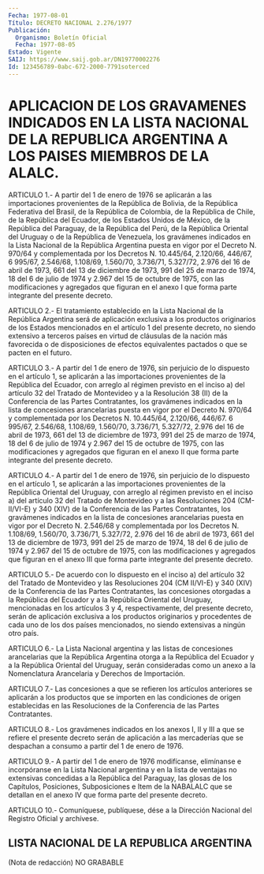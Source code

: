 ```yaml
---
Fecha: 1977-08-01
Título: DECRETO NACIONAL 2.276/1977
Publicación:
  Organismo: Boletín Oficial
  Fecha: 1977-08-05
Estado: Vigente
SAIJ: https://www.saij.gob.ar/DN19770002276
Id: 123456789-0abc-672-2000-7791soterced
---
```

# APLICACION DE LOS GRAVAMENES INDICADOS EN LA LISTA NACIONAL DE LA REPUBLICA ARGENTINA A LOS PAISES MIEMBROS DE LA ALALC.

<a id="1"></a>
ARTICULO 1.- A partir del 1 de enero de 1976 se aplicarán a las importaciones  provenientes  de  la  República  de  Bolivia,  de la República  Federativa  del  Brasil, de la República de Colombia, de la República de Chile, de la  República del Ecuador, de los Estados Unidos de México, de la República  del  Paraguay,  de  la República del  Perú,  de  la República Oriental del Uruguay o de la República de Venezuela, los  gravámenes  indicados en la Lista Nacional de la República Argentina puesta en vigor  por  el  Decreto  N.  970/64 y complementada  por  los Decretos N. 10.445/64, 2.120/66, 446/67,  6 995/67, 2.546/68, 1.108/69,  1.560/70,  3.736/71,  5.327/72,  2.976 del  16  de abril de 1973, 661 del 13 de diciembre de 1973, 991 del 25 de marzo  de  1974,  18 del 6 de julio de 1974 y 2.967 del 15 de octubre de 1975, con las  modificaciones y agregados que figuran en el  anexo  I  que  forma parte  integrante  del  presente  decreto.

<a id="2"></a>
ARTICULO 2.- El tratamiento establecido en la Lista Nacional de la  República    Argentina  será  de  aplicación  exclusiva  a  los productos originarios  de  los Estados mencionados en el artículo 1 del presente decreto, no siendo  extensivo  a  terceros  países  en virtud  de cláusulas de la nación más favorecida o de disposiciones de efectos  equivalentes  pactados  o  que  se pacten en el futuro.

<a id="3"></a>
ARTICULO 3.- A partir del 1 de enero de 1976, sin perjuicio de lo dispuesto  en  el  artículo  1, se aplicarán a las importaciones provenientes de la República del  Ecuador,  con  arreglo al régimen previsto en el inciso a) del artículo 32 del Tratado  de Montevideo y  a  la  Resolución  38  (II)  de  la  Conferencia  de  las Partes Contratantes,  los  gravámenes indicados en la lista de concesiones arancelarias puesta en vigor por el Decreto N. 970/64 y complementada por los  Decretos  N.  10.445/64, 2.120/66, 446/67. 6 995/67,  2.546/68, 1.108/69, 1.560/70,  3.736/71,  5.327/72,  2.976 del 16 de  abril  de 1973, 661 del 13 de diciembre de 1973, 991 del 25 de marzo de 1974,  18  del  6 de julio de 1974 y 2.967 del 15 de octubre de 1975, con las modificaciones  y agregados que figuran en el  anexo  II  que  forma  parte integrante del  presente  decreto.

<a id="4"></a>
ARTICULO 4.- A partir del 1 de enero de 1976, sin perjuicio de lo dispuesto  en  el  artículo  1, se aplicarán a las importaciones provenientes de la República Oriental  del  Uruguay, con arreglo al régimen previsto en el inciso a) del artículo  32  del  Tratado  de Montevideo  y a las Resoluciones 204 (CM-II/VI-E) y 340 (XIV) de la Conferencia de  las  Partes  Contratantes, los gravámenes indicados en la lista de concesiones arancelarias  puesta  en  vigor  por  el Decreto  N.  2.546/68 y complementada por los Decretos N. 1.108/69, 1.560/70, 3.736/71,  5.327/72,  2.976  del 16 de abril de 1973, 661 del 13 de diciembre de 1973, 991 del 25  de marzo de 1974, 18 del 6 de  julio  de  1974  y 2.967 del 15 de octubre  de  1975,  con  las modificaciones y agregados  que  figuran  en el anexo III que forma parte integrante del presente decreto.

<a id="5"></a>
ARTICULO  5.-  De acuerdo con lo dispuesto en el inciso a) del artículo 32 del Tratado  de  Montevideo  y las Resoluciones 204 (CM II/VI-E) y 340 (XIV) de la Conferencia de  las Partes Contratantes, las  concesiones  otorgadas  a  la República del  Ecuador  y  a  la República Oriental del Uruguay, mencionadas  en  los  artículos 3 y 4,  respectivamente,  del  presente  decreto,  serán  de aplicación exclusiva a los productos originarios y procedentes de  cada uno de los  dos  países  mencionados,  no siendo extensivas a ningún  otro país.

<a id="6"></a>
ARTICULO  6.-  La  Lista  Nacional  argentina  y las listas de concesiones  arancelarias  que la República Argentina otorga  a  la República del Ecuador y a la  República Oriental del Uruguay, serán consideradas  como  un  anexo  a  la   Nomenclatura  Arancelaria  y Derechos de Importación.

<a id="7"></a>
ARTICULO  7.-  Las concesiones a que se refieren los artículos anteriores se aplicarán  a  los  productos  que  se importen en las condiciones  de  origen  establecidas  en  las Resoluciones  de  la Conferencia de las Partes Contratantes.

<a id="8"></a>
ARTICULO 8.- Los gravámenes indicados en los anexos I, II y III a que  se  refiere  el  presente  decreto serán de aplicación a las mercaderías que se despachan a consumo  a  partir del 1 de enero de 1976.

<a id="9"></a>
ARTICULO  9.-  A  partir  del  1 de enero de 1976 modifícanse, elimínanse e incorpóranse en la Lista  Nacional  argentina  y en la lista  de  ventajas  no  extensivas  concedidas  a la República del Paraguay, las glosas de los Capítulos, Posiciones,  Subposiciones e Item de la NABALALC que se detallan en el anexo IV que  forma parte del presente decreto.

<a id="10"></a>
ARTICULO  10.-  Comuníquese,  publíquese,  dése a la Dirección Nacional del Registro Oficial y archívese.

## LISTA NACIONAL DE LA REPUBLICA ARGENTINA

<a id="1"></a>
(Nota de redacción) NO GRABABLE